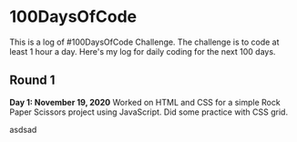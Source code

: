 # 100DaysOfCode

This is a log of #100DaysOfCode Challenge. The challenge is to code at least 1 hour a day. Here's my log for daily coding for the next 100 days.

## Round 1

**Day 1: November 19, 2020**
Worked on HTML and CSS for a simple Rock Paper Scissors project using JavaScript. Did some practice with CSS grid.

asdsad
